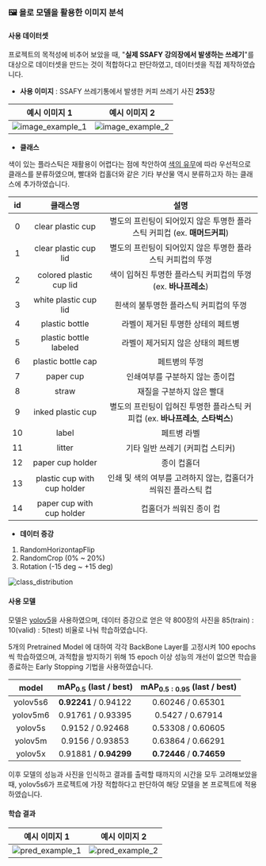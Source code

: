 ### 🖼 욜로 모델을 활용한 이미지 분석

#### 사용 데이터셋

프로젝트의 목적성에 비추어 보았을 때, "**실제 SSAFY 강의장에서 발생하는 쓰레기**"를 대상으로 데이터셋을 만드는 것이 적합하다고 판단하였고, 데이터셋을 직접 제작하였습니다.

- **사용 이미지** : SSAFY 쓰레기통에서 발생한 커피 쓰레기 사진 **253**장

|예시 이미지 1| 예시 이미지 2|
|:--:|:--:|
|![image_example_1](https://user-images.githubusercontent.com/47023884/219288159-fe35b76f-b21a-463b-b18f-f26d9421c266.jpg)|![image_example_2](https://user-images.githubusercontent.com/47023884/219288164-ce35c846-68f7-467d-99d3-8b1b2f6a8b7d.jpg)|

- **클래스** 

색이 있는 플라스틱은 재활용이 어렵다는 점에 착안하여 <u>색의 유무</u>에 따라 우선적으로 클래스를 분류하였으며, 빨대와 컵홀더와 같은 기타 부산물 역시 분류하고자 하는 클래스에 추가하였습니다.

|id| 클래스명 |설명|
|:--:|:--:|:--:|
|0|clear plastic cup| 별도의 프린팅이 되어있지 않은 투명한 플라스틱 커피컵 (ex. **매머드커피**) |
|1|clear plastic cup lid| 별도의 프린팅이 되어있지 않은 투명한 플라스틱 커피컵의 뚜껑 |
|2|colored plastic cup lid| 색이 입혀진 투명한 플라스틱 커피컵의 뚜껑 (ex. **바나프레소**)|
|3|white plastic cup lid| 흰색의 불투명한 플라스틱 커피컵의 뚜껑|
|4|plastic bottle| 라벨이 제거된 투명한 상테의 페트병 |
|5|plastic bottle labeled|라벨이 제거되지 않은 상태의 페트병|
|6|plastic bottle cap| 페트병의 뚜껑 |
|7|paper cup| 인쇄여부를 구분하지 않는 종이컵 |
|8|straw| 재질을 구분하지 않은 빨대 |
|9|inked plastic cup| 별도의 프린팅이 입혀진 투명한 플라스틱 커피컵 (ex. **바나프레소**, **스타벅스**)|
|10|label|페트병 라벨|
|11|litter|기타 일반 쓰레기 (커피컵 스티커) |
|12|paper cup holder| 종이 컵홀더 |
|13|plastic cup with cup holder| 인쇄 및 색의 여부를 고려하지 않는, 컵홀더가 씌워진 플라스틱 컵|
|14|paper cup with cup holder|컵홀더가 씌워진 종이 컵|

- **데이터 증강**
1. RandomHorizontapFlip
2. RandomCrop (0% ~ 20%)
3. Rotation (-15 deg ~ +15 deg)

![class_distribution](https://user-images.githubusercontent.com/47023884/219288155-56c514ef-aa34-442a-b098-7e4320e45f64.png)

#### 사용 모델

모델은 [yolov5](https://github.com/ultralytics/yolov5)을 사용하였으며, 데이터 증강으로 얻은 약 800장의 사진을 85(train) : 10(valid) : 5(test)  비율로 나눠 학습하였습니다.

5개의 Pretrained Model 에 대하여 각각 BackBone Layer를 고정시켜 100 epochs씩 학습하였으며, 과적합을 방지하기 위해 15 epoch 이상 성능의 개선이 없으면 학습을 종료하는 Early Stopping 기법을 사용하였습니다.

|model|mAP$_{0.5}$ (last / best)|mAP$_{0.5:0.95}$ (last / best)|
|:--:|:--:|:--:|
|yolov5s6| **0.92241** / 0.94122|0.60246 / 0.65301|
|yolov5m6|0.91761 / 0.93395 |0.5427 / 0.67914|
|yolov5s|0.9152 / 0.92468|0.53308 / 0.60605|
|yolov5m|0.9156 / 0.93853| 0.63864 / 0.66291|
|yolov5x|0.91881 / **0.94299** |**0.72446** / **0.74659**|

이후 모델의 성능과 사진을 인식하고 결과를 출력할 때까지의 시간을 모두 고려해보았을 때, yolov5s6가 프로젝트에 가장 적합하다고 판단하여 해당 모델을 본 프로젝트에 적용하였습니다.

#### 학습 결과

|예시 이미지 1| 예시 이미지 2|
|:--:|:--:|
|![pred_example_1](https://user-images.githubusercontent.com/47023884/219288167-ce305087-6f52-42fc-8978-2247fbe061d2.jpg)|![pred_example_2](https://user-images.githubusercontent.com/47023884/219288168-9691aa73-3054-4fce-8568-dafd5a25ac1b.jpg)|
